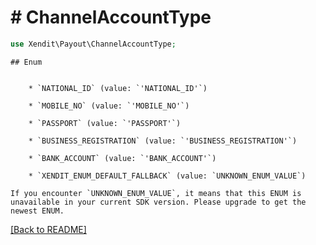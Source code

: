 # # ChannelAccountType


```php
use Xendit\Payout\ChannelAccountType;
```

    ## Enum

    
        * `NATIONAL_ID` (value: `'NATIONAL_ID'`)
    
        * `MOBILE_NO` (value: `'MOBILE_NO'`)
    
        * `PASSPORT` (value: `'PASSPORT'`)
    
        * `BUSINESS_REGISTRATION` (value: `'BUSINESS_REGISTRATION'`)
    
        * `BANK_ACCOUNT` (value: `'BANK_ACCOUNT'`)
    
        * `XENDIT_ENUM_DEFAULT_FALLBACK` (value: `UNKNOWN_ENUM_VALUE`)

    If you encounter `UNKNOWN_ENUM_VALUE`, it means that this ENUM is unavailable in your current SDK version. Please upgrade to get the newest ENUM.

[[Back to README]](../../README.md)
